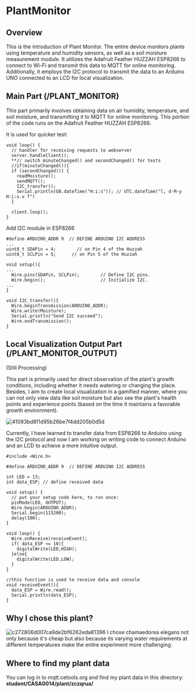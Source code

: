 # PlantMonitor
## Overview
This is the introduction of Plant Monitor. The entire device monitors plants using temperature and humidity sensors, as well as a soil moisture measurement module. It utilizes the Adafruit Feather HUZZAH ESP8266 to connect to Wi-Fi and transmit this data to MQTT for online monitoring. Additionally, it employs the I2C protocol to transmit the data to an Arduino UNO connected to an LCD for local visualization.
## Main Part (/PLANT_MONITOR)
This part primarily involves obtaining data on air humidity, temperature, and soil moisture, and transmitting it to MQTT for online monitoring. This portion of the code runs on the Adafruit Feather HUZZAH ESP8266.

It is used for quicker test:

```
void loop() {
  // handler for receiving requests to webserver
  server.handleClient();
  **// switch minuteChanged() and secondChanged() for tests
  //if(minuteChanged()){
  if (secondChanged()) {
    readMoisture();
    sendMQTT();
    I2C_transfer();
    Serial.println(GB.dateTime("H:i:s")); // UTC.dateTime("l, d-M-y H:i:s.v T")
  }
  
  client.loop();
}

```
Add I2C module in ESP8266

```
#define ARDUINO_ADDR 9  // DEFINE ARDUINO I2C ADDRESS
...
uint8_t SDAPin = 4;        // on Pin 4 of the Huzzah
uint8_t SCLPin = 5;      // on Pin 5 of the Huzzah

void setup(){
...
  Wire.pins(SDAPin, SCLPin);        // Define I2C pins.
  Wire.begin();                     // Initialize I2C.
...
}

void I2C_transfer(){
  Wire.beginTransmission(ARDUINO_ADDR);
  Wire.write(Moisture);
  Serial.println("Send I2C succeed");
  Wire.endTransmission();
}
```

## Local Visualization Output Part (/PLANT_MONITOR_OUTPUT) 
(Still Processing)

This part is primarily used for direct observation of the plant's growth conditions, including whether it needs watering or changing the place. Besides, I aim to create local visualization in a gamified manner, where you can not only view data like soil moisture but also see the plant's health points and experience points (based on the time it maintains a favorable growth environment).

![41093bd8f1d95b26be7f4dd205b0d5d](https://github.com/ChenRuan/PlantMonitor/assets/145383140/adfeef56-6c1e-49ec-9b7b-219a01a4069f)

Currently, I have learned to transfer data from ESP8266 to Arduino using the I2C protocol and now I am working on writing code to connect Arduino and an LCD to achieve a more intuitive output. 
```
#include <Wire.h>

#define ARDUINO_ADDR 9  // DEFINE ARDUINO I2C ADDRESS

int LED = 13; 
int data_ESP; // define received data

void setup() {
  // put your setup code here, to run once:
  pinMode(LED, OUTPUT);
  Wire.begin(ARDUINO_ADDR);
  Serial.begin(115200);
  delay(100);
}

void loop() {
  Wire.onReceive(receiveEvent);
  if( data_ESP <= 10){
    digitalWrite(LED,HIGH);
  }else{
    digitalWrite(LED,LOW);
  }
}

//this function is used to receive data and console
void receiveEvent(){
  data_ESP = Wire.read();
  Serial.println(data_ESP);
}
```
## Why I chose this plant?
![c272806d007ca9de2bf6262eda81396](https://github.com/ChenRuan/PlantMonitor/assets/145383140/cf219a51-8e7d-4d7a-bc76-65307c4ad61d)
I chose chamaedorea elegans not only because it's cheap but also because its varying water requirements at different temperatures make the entire experiment more challenging.
## Where to find my plant data
You can log in to mqtt.cetools.org and find my plant data in this directory: __student/CASA0014/plant/zczqrua/__





